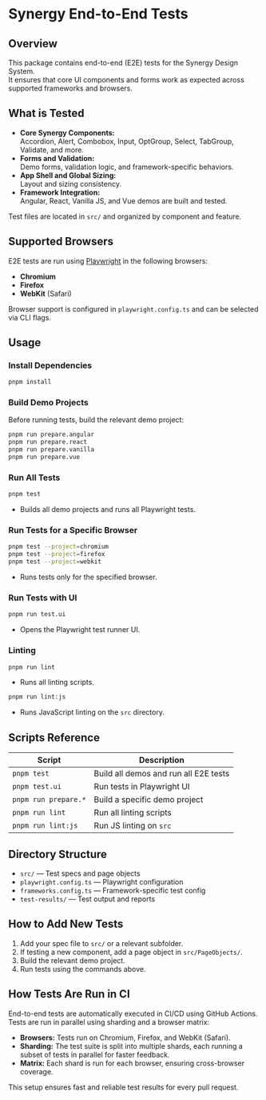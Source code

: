 # Synergy End-to-End Tests

## Overview

This package contains end-to-end (E2E) tests for the Synergy Design System.  
It ensures that core UI components and forms work as expected across supported frameworks and browsers.

## What is Tested

- **Core Synergy Components:**  
  Accordion, Alert, Combobox, Input, OptGroup, Select, TabGroup, Validate, and more.
- **Forms and Validation:**  
  Demo forms, validation logic, and framework-specific behaviors.
- **App Shell and Global Sizing:**  
  Layout and sizing consistency.
- **Framework Integration:**  
  Angular, React, Vanilla JS, and Vue demos are built and tested.

Test files are located in `src/` and organized by component and feature.

## Supported Browsers

E2E tests are run using [Playwright](https://playwright.dev/) in the following browsers:

- **Chromium**
- **Firefox**
- **WebKit** (Safari)

Browser support is configured in `playwright.config.ts` and can be selected via CLI flags.

## Usage

### Install Dependencies

```bash
pnpm install
```

### Build Demo Projects

Before running tests, build the relevant demo project:

```bash
pnpm run prepare.angular
pnpm run prepare.react
pnpm run prepare.vanilla
pnpm run prepare.vue
```

### Run All Tests

```bash
pnpm test
```

- Builds all demo projects and runs all Playwright tests.

### Run Tests for a Specific Browser

```bash
pnpm test --project=chromium
pnpm test --project=firefox
pnpm test --project=webkit
```

- Runs tests only for the specified browser.

### Run Tests with UI

```bash
pnpm run test.ui
```

- Opens the Playwright test runner UI.

### Linting

```bash
pnpm run lint
```

- Runs all linting scripts.

```bash
pnpm run lint:js
```

- Runs JavaScript linting on the `src` directory.

## Scripts Reference

| Script               | Description                           |
| -------------------- | ------------------------------------- |
| `pnpm test`          | Build all demos and run all E2E tests |
| `pnpm test.ui`       | Run tests in Playwright UI            |
| `pnpm run prepare.*` | Build a specific demo project         |
| `pnpm run lint`      | Run all linting scripts               |
| `pnpm run lint:js`   | Run JS linting on `src`               |

## Directory Structure

- `src/` — Test specs and page objects
- `playwright.config.ts` — Playwright configuration
- `frameworks.config.ts` — Framework-specific test config
- `test-results/` — Test output and reports

## How to Add New Tests

1. Add your spec file to `src/` or a relevant subfolder.
2. If testing a new component, add a page object in `src/PageObjects/`.
3. Build the relevant demo project.
4. Run tests using the commands above.

## How Tests Are Run in CI

End-to-end tests are automatically executed in CI/CD using GitHub Actions.  
Tests are run in parallel using sharding and a browser matrix:

- **Browsers:** Tests run on Chromium, Firefox, and WebKit (Safari).
- **Sharding:** The test suite is split into multiple shards, each running a subset of tests in parallel for faster feedback.
- **Matrix:** Each shard is run for each browser, ensuring cross-browser coverage.

This setup ensures fast and reliable test results for every pull request.
